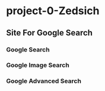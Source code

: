 # project-0-Zedsich
## Site For Google Search
### Google Search

### Google Image Search

### Google Advanced Search